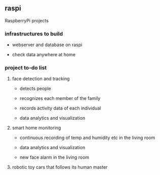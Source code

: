 ## raspi

RaspberryPi projects

### infrastructures to build

- webserver and database on raspi

- check data anywhere at home

### project to-do list

1. face detection and tracking

	- detects people
	
	- recognizes each member of the family
	
	- records activity data of each individual
	
	- data analytics and visualization

2. smart home monitoring

	- continuous recording of temp and humidity etc in the living room
	
	- data analytics and visualization
	
	- new face alarm in the living room

3. robotic toy cars that follows its human master


